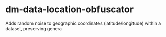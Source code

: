 # dm-data-location-obfuscator
Adds random noise to geographic coordinates (latitude/longitude) within a dataset, preserving genera
